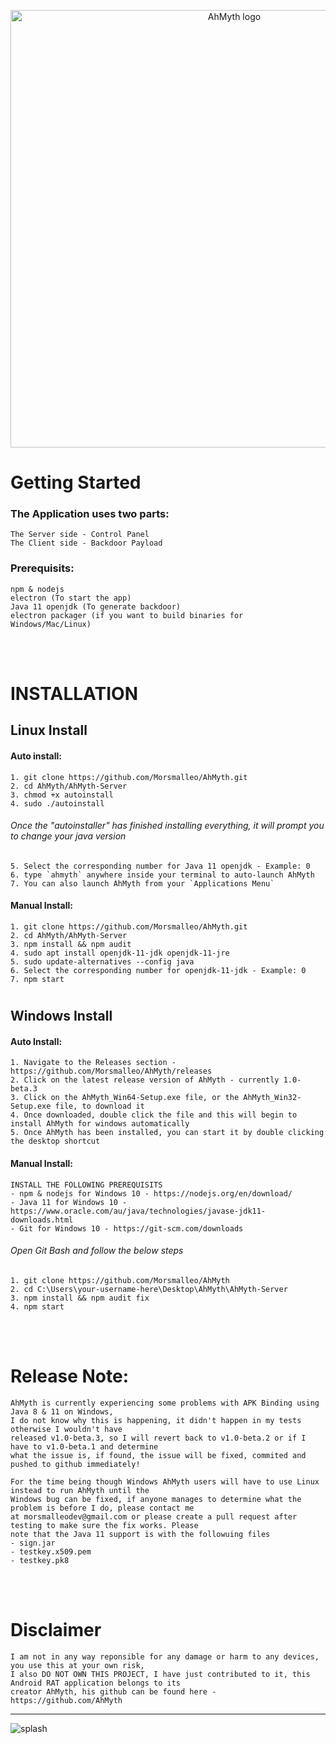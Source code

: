 <p align="center">

  <img width="700" src="https://user-images.githubusercontent.com/64344168/133610397-bafc580f-2f4b-4bd1-9273-a0216bcaac87.jpg" alt="AhMyth logo">

</p>

#
# Getting Started
### The Application uses two parts:
    The Server side - Control Panel
    The Client side - Backdoor Payload

### Prerequisits:
    npm & nodejs 
    electron (To start the app)
    Java 11 openjdk (To generate backdoor)
    electron packager (if you want to build binaries for Windows/Mac/Linux)
<br /><br />
#
#
# INSTALLATION
## Linux Install
#### Auto install:
    1. git clone https://github.com/Morsmalleo/AhMyth.git
    2. cd AhMyth/AhMyth-Server
    3. chmod +x autoinstall
    4. sudo ./autoinstall
###### Once the "autoinstaller" has finished installing everything, it will prompt you to change your java version
    5. Select the corresponding number for Java 11 openjdk - Example: 0
    6. type `ahmyth` anywhere inside your terminal to auto-launch AhMyth
    7. You can also launch AhMyth from your `Applications Menu`

#### Manual Install:
    1. git clone https://github.com/Morsmalleo/AhMyth.git
    2. cd AhMyth/AhMyth-Server
    3. npm install && npm audit
    4. sudo apt install openjdk-11-jdk openjdk-11-jre
    5. sudo update-alternatives --config java
    6. Select the corresponding number for openjdk-11-jdk - Example: 0
    7. npm start
#
#
## Windows Install
#### Auto Install:
    1. Navigate to the Releases section - https://github.com/Morsmalleo/AhMyth/releases
    2. Click on the latest release version of AhMyth - currently 1.0-beta.3
    3. Click on the AhMyth_Win64-Setup.exe file, or the AhMyth_Win32-Setup.exe file, to download it 
    4. Once downloaded, double click the file and this will begin to install AhMyth for windows automatically
    5. Once AhMyth has been installed, you can start it by double clicking the desktop shortcut 

#### Manual Install:
    INSTALL THE FOLLOWING PREREQUISITS
    - npm & nodejs for Windows 10 - https://nodejs.org/en/download/
    - Java 11 for Windows 10 - https://www.oracle.com/au/java/technologies/javase-jdk11-downloads.html
    - Git for Windows 10 - https://git-scm.com/downloads
###### Open Git Bash and follow the below steps
    1. git clone https://github.com/Morsmalleo/AhMyth
    2. cd C:\Users\your-username-here\Desktop\AhMyth\AhMyth-Server
    3. npm install && npm audit fix
    4. npm start
<br /><br />
# Release Note:
    AhMyth is currently experiencing some problems with APK Binding using Java 8 & 11 on Windows,
    I do not know why this is happening, it didn't happen in my tests otherwise I wouldn't have 
    released v1.0-beta.3, so I will revert back to v1.0-beta.2 or if I have to v1.0-beta.1 and determine
    what the issue is, if found, the issue will be fixed, commited and pushed to github immediately!
    
    For the time being though Windows AhMyth users will have to use Linux instead to run AhMyth until the 
    Windows bug can be fixed, if anyone manages to determine what the problem is before I do, please contact me 
    at morsmalleodev@gmail.com or please create a pull request after testing to make sure the fix works. Please
    note that the Java 11 support is with the followuing files
    - sign.jar
    - testkey.x509.pem
    - testkey.pk8
    
<br /><br />

# Disclaimer
    I am not in any way reponsible for any damage or harm to any devices, you use this at your own risk,
    I also DO NOT OWN THIS PROJECT, I have just contributed to it, this Android RAT application belongs to its 
    creator AhMyth, his github can be found here - https://github.com/AhMyth
---------------------------------------------------------------------------------------------------------------
![splash](https://user-images.githubusercontent.com/64344168/133571994-7595c487-38a5-4c50-845c-597bb12ead94.jpg)


